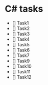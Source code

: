 <h1>C# tasks</h1>

- [] Task1
- [] Task2
- [] Task3
- [] Task4
- [] Task5
- [] Task6
- [] Task7
- [] Task9
- [] Task10
- [] Task11
- [] Task12


